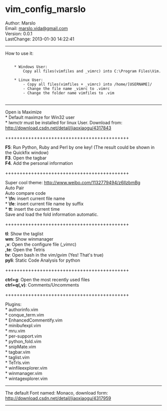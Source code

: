 vim_config_marslo
=================

Author: Marslo  
Email: marslo.vida@gmail.com   
Version: 0.0.1  
LastChange: 2013-01-30 14:22:41

-----------------------------

How to use it:
<pre>
<code>
    * Windows User:
        Copy all files(vimfiles and _vimrc) into C:\Program Files\Vim.

    * Linux User:
        - Copy all files(vimfiles + _vimrc) into /home/[USERNAME]/
        - Change the file name _vimrc to .vimrc
        - Change the folder name vimfiles to .vim
</code>
</pre>
    
-----------------------------
    
Open is Maximize   
    * Default maximze for Win32 user  
    * lwmctr must be installed for linux User. Download from: http://download.csdn.net/detail/jiaoxiaogu/4317843  

+++++++++++++++++++++++++++++++++++++++++++

**F5**: Run Python, Ruby and Perl by one key! (The result could be shown in the Quickfix window)  
**F3**. Open the tagbar  
**F4**. Add the personal information  

+++++++++++++++++++++++++++++++++++++++++++

Super cool theme: http://www.weibo.com/1132779494/z6lIzbmBg   
Auto Pair   
Auto compare code    
    *  **\fn**: insert current file name   
    *  **\fe**: insert current file name by suffix   
    *  **tt**:  insert the current time   
Save and load the fold information automatic.   
   
+++++++++++++++++++++++++++++++++++++++++++
   
**tl**:     Show the taglist   
**wm**:    Show winmanager   
**,v**:    Open the configure file (_vimrc)   
**,te**:    Open the Tetris   
**tv**:     Open bash in the vim/gvim (Yes! That's true)   
**pyli**:   Static Code Analysis for python   
   
+++++++++++++++++++++++++++++++++++++++++++
   
**ctrl+g**:     Open the most recently used files   
**ctrl+q(,v)**: Comments/Uncomments   
   
+++++++++++++++++++++++++++++++++++++++++++

Plugins:   
    * authorinfo.vim   
    * conque_term.vim   
    * EnhancedCommentify.vim   
    * minibufexpl.vim   
    * mru.vim   
    * per-support.vim   
    * python_fold.vim   
    * snipMate.vim   
    * tagbar.vim   
    * taglist.vim   
    * TeTrIs.vim   
    * winfileexplorer.vim   
    * winmanager.vim   
    * wintagexplorer.vim   

 ---- 
   
The default Font named: Monaco, download form: http://download.csdn.net/detail/jiaoxiaogu/4317959   

-----------------------------

